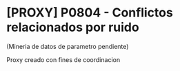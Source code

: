 # [PROXY] P0804 - Conflictos relacionados por ruido

(Mineria de datos de parametro pendiente)

Proxy creado con fines de coordinacion